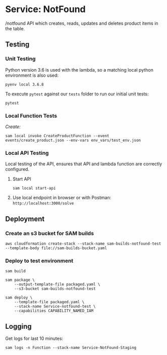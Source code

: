 # Service: NotFound
/notfound API which creates, reads, updates and deletes product items in the table.


## Testing
### Unit Testing
Python version 3.6 is used with the lambda, so a matching local python environment is also used:
```
pyenv local 3.6.8
```

To execute `pytest` against our `tests` folder to run our initial unit tests:
```
pytest
```

### Local Function Tests
*Create:*
```
sam local invoke CreateProductFunction --event events/create_product.json --env-vars env_vars/test_env.json
```

### Local API Testing
Local testing of the API, ensures that API and lambda function are correctly configured.
1. Start API
    ```
    sam local start-api
    ```
1. Use local endpoint in browser or with Postman: `http://localhost:3000/solve`

## Deployment
### Create an s3 bucket for SAM builds
```
aws cloudformation create-stack --stack-name sam-builds-notfound-test --template-body file://sam-builds-bucket.yaml
```

### Deploy to test environment
```
sam build

sam package \
    --output-template-file packaged.yaml \
    --s3-bucket sam-builds-notfound-test

sam deploy \
    --template-file packaged.yaml \
    --stack-name Service-notfound-test \
    --capabilities CAPABILITY_NAMED_IAM
```

## Logging
Get logs for last 10 minutes:
```
sam logs -n Function --stack-name Service-NotFound-Staging
```
